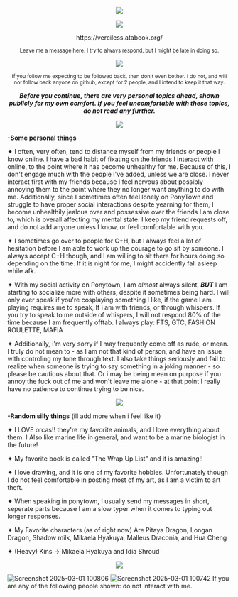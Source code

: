 <p align="Center">
<img src="https://komarev.com/ghpvc/?username=verciless&label=Pitaya's+Viewers&color=f00832"
  </p>

<p align="center">
<img src="https://github.com/user-attachments/assets/bfe9e897-7e10-491e-91bd-3b1a3a3b8fe3"

  </p>


<p align="center">https://verciless.atabook.org/ </p>
<p align="center"> <sub> Leave me a message here. I try to always respond, but I might be late in doing so. </sub> </p>

<p align="center">
<img src="https://github.com/user-attachments/assets/74bdb856-d2a9-4445-8c98-5578cb6296ab"
  </p>

<p align="center"> <sub> If you follow me expecting to be followed back, then don't even bother. I do not, and will not follow back anyone on github, except for 2 people, and I intend to keep it that way. </sub> </p>

***<p align="center"> Before you continue, there are very personal topics ahead, shown publicly for my own comfort. If you feel uncomfortable with these topics, do not read any further. </p>***

<p align="center">
<img src="https://github.com/user-attachments/assets/53936536-755d-40c4-89e8-d842268606b3"
</p>

**-Some personal things**

✦ I often, very often, tend to distance myself from my friends or people I know online. I have a bad habit of fixating on the friends I interact with online, to the point where it has become unhealthy for me. Because of this, I don't engage much with the people I've added, unless we are close. I never interact first with my friends because I feel nervous about possibly annoying them to the point where they no longer want anything to do with me. Additionally, since I sometimes often feel lonely on PonyTown and struggle to have proper social interactions despite yearning for them, I become unhealthily jealous over and possessive over the friends I am close to, which is overall affecting my mental state. I keep my friend requests off, and do not add anyone unless I know, or feel comfortable with you.

✦ I sometimes go over to people for C+H, but I always feel a lot of hesitation before I am able to work up the courage to go sit by someone. I always accept C+H though, and I am willing to sit there for hours doing so depending on the time. If it is night for me, I might accidently fall asleep while afk.

✦ With my social activity on Ponytown, I am *almost* always silent, ***BUT*** I am starting to socialize more with others, despite it sometimes being hard. I will only ever speak if you're cosplaying something I like, if the game I am playing requires me to speak, If i am with friends, or through whispers. If you try to speak to me outside of whispers, I will not respond 80% of the time because I am frequently offtab. I always play: FTS, GTC, FASHION ROULETTE, MAFIA

✦ Additionally, i'm very sorry if I may frequently come off as rude, or mean. I truly do not mean to - as I am not that kind of person, and have an issue with controling my tone through text. I also take things seriously and fail to realize when someone is trying to say something in a joking manner - so please be cautious about that. Or i may be being mean on purpose if you annoy the fuck out of me and won't leave me alone - at that point I really have no patience to continue trying to be nice.

<p align="center">
<img src="https://github.com/user-attachments/assets/53936536-755d-40c4-89e8-d842268606b3"
</p>

**-Random silly things** (ill add more when i feel like it) 

✦ I LOVE orcas!! they're my favorite animals, and I love everything about them. I Also like marine life in general, and want to be a marine biologist in the future!

✦ My favorite book is called "The Wrap Up List" and it is amazing!!

✦ I love drawing, and it is one of my favorite hobbies. Unfortunately though I do not feel comfortable in posting most of my art, as I am a victim to art theft.

✦ When speaking in ponytown, I usually send my messages in short, seperate parts because I am a slow typer when it comes to typing out longer responses.

✦ My Favorite characters (as of right now) Are Pitaya Dragon, Longan Dragon, Shadow milk, Mikaela Hyakuya, Malleus Draconia, and Hua Cheng

✦ (Heavy) Kins -> Mikaela Hyakuya and Idia Shroud

<p align="center">
<img src="https://github.com/user-attachments/assets/53936536-755d-40c4-89e8-d842268606b3"
</p>

![Screenshot 2025-03-01 100806](https://github.com/user-attachments/assets/5a8539d6-19ee-4f60-9e4a-5bff07a901c4) ![Screenshot 2025-03-01 100742](https://github.com/user-attachments/assets/42cc5784-5b7a-4445-ae90-46ed620bbc57) If you are any of the following people shown: do not interact with me.
